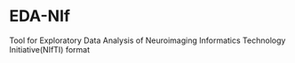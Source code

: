 # EDA-NIf
Tool for Exploratory Data Analysis of Neuroimaging Informatics Technology Initiative(NIfTI) format
